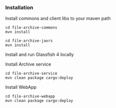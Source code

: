 ### Installation

Install commons and client libs to your maven path

```
cd file-archive-commons
mvn install

cd file-archive-jaxrs
mvn install
```

Install and run Glassfish 4 locally

Install Archive service

```
cd file-archive-service
mvn clean package cargo:deploy
```

Install WebApp

```
cd file-archive-webapp
mvn clean package cargo:deploy
```
